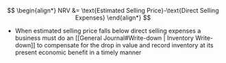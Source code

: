 $$
\begin{align*}
NRV &= \text{Estimated Selling Price}-\text{Direct Selling Expenses}
\end{align*}
$$
- When estimated selling price falls below direct selling expenses a business must do an [[General Journal#Write-down | Inventory Write-down]] to compensate for the drop in value and record inventory at its present economic benefit in a timely manner